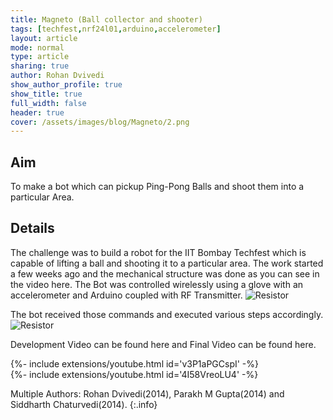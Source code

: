 ```yaml
---
title: Magneto (Ball collector and shooter)
tags: [techfest,nrf24l01,arduino,accelerometer]
layout: article
mode: normal
type: article
sharing: true
author: Rohan Dvivedi
show_author_profile: true
show_title: true
full_width: false
header: true
cover: /assets/images/blog/Magneto/2.png
---
```


## Aim
To make a bot which can pickup Ping-Pong Balls and shoot them into a particular Area.
<!--more-->

## Details
The challenge was to build a robot for the IIT Bombay Techfest which is capable of lifting a ball and shooting it to a particular area. The work started a few weeks ago and the mechanical structure was done as you can see in the video here. The Bot was controlled wirelessly using a glove with an accelerometer and Arduino coupled with RF Transmitter.
<img src="{{site.baseurl}}/assets/images/blog/Magneto/2.png" alt="Resistor" width=auto height=auto>

The bot received those commands and executed various steps accordingly.
<img src="{{site.baseurl}}/assets/images/blog/Magneto/1.png" alt="Resistor" width=auto height=auto>

Development Video can be found here and Final Video can be found here.

<div>{%- include extensions/youtube.html id='v3P1aPGCspI' -%}</div>
<div>{%- include extensions/youtube.html id='4I58VreoLU4' -%}</div>


Multiple Authors: Rohan Dvivedi(2014), Parakh M Gupta(2014) and Siddharth Chaturvedi(2014).
{:.info}